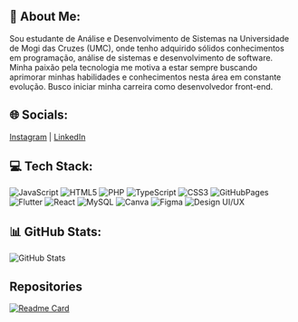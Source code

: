 ## 💫 About Me:

Sou estudante de Análise e Desenvolvimento de Sistemas na Universidade de Mogi das Cruzes (UMC), onde tenho adquirido sólidos conhecimentos em programação, análise de sistemas e desenvolvimento de software. Minha paixão pela tecnologia me motiva a estar sempre buscando aprimorar minhas habilidades e conhecimentos nesta área em constante evolução. Busco iniciar minha carreira como desenvolvedor front-end.

## 🌐 Socials:

[Instagram](https://www.instagram.com) | [LinkedIn](https://www.linkedin.com)

## 💻 Tech Stack:

![JavaScript](https://img.shields.io/badge/JavaScript-%23F7DF1E.svg?style=flat&logo=javascript&logoColor=black)
![HTML5](https://img.shields.io/badge/HTML5-%23E34F26.svg?style=flat&logo=html5&logoColor=white)
![PHP](https://img.shields.io/badge/PHP-%23777BB4.svg?style=flat&logo=php&logoColor=white)
![TypeScript](https://img.shields.io/badge/TypeScript-%23007ACC.svg?style=flat&logo=typescript&logoColor=white)
![CSS3](https://img.shields.io/badge/CSS3-%231572B6.svg?style=flat&logo=css3&logoColor=white)
![GitHubPages](https://img.shields.io/badge/GitHub_Pages-%23327FC7.svg?style=flat&logo=github&logoColor=white)
![Flutter](https://img.shields.io/badge/Flutter-%2302569B.svg?style=flat&logo=flutter&logoColor=white)
![React](https://img.shields.io/badge/React-%2361DAFB.svg?style=flat&logo=react&logoColor=black)
![MySQL](https://img.shields.io/badge/MySQL-%234479A1.svg?style=flat&logo=mysql&logoColor=white)
![Canva](https://img.shields.io/badge/Canva-%2300C4CC.svg?style=flat&logo=canva&logoColor=white)
![Figma](https://img.shields.io/badge/Figma-%23F24E1E.svg?style=flat&logo=figma&logoColor=white)
![Design UI/UX](https://img.shields.io/badge/UI%2FUX%20Design-%23E34F26.svg?style=flat&logo=designernews&logoColor=white)

## 📊 GitHub Stats:

![GitHub Stats](https://github-readme-stats.vercel.app/api?username=PedroSampaio11&show_icons=true&theme=radical)

## Repositories

[![Readme Card](https://github-readme-stats.vercel.app/api/pin/?username=PedroSampaio11&repo=PedroSampaio11&theme=radical)](https://github.com/PedroSampaio11/PedroSampaio11)

